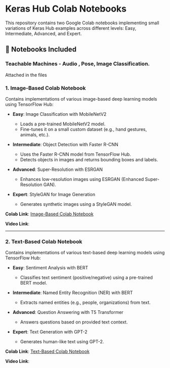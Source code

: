 # Keras Hub Colab Notebooks

This repository contains two Google Colab notebooks implementing small variations of Keras Hub examples across different levels: Easy, Intermediate, Advanced, and Expert.

## 📌 Notebooks Included
### Teachable Machines - Audio , Pose, Image Classification.
Attached in the files

### 1️. Image-Based Colab Notebook 
Contains implementations of various image-based deep learning models using TensorFlow Hub:

- **Easy**: Image Classification with MobileNetV2
  - Loads a pre-trained MobileNetV2 model.
  - Fine-tunes it on a small custom dataset (e.g., hand gestures, animals, etc.).
  
- **Intermediate**: Object Detection with Faster R-CNN
  - Uses the Faster R-CNN model from TensorFlow Hub.
  - Detects objects in images and returns bounding boxes and labels.
  
- **Advanced**: Super-Resolution with ESRGAN
  - Enhances low-resolution images using ESRGAN (Enhanced Super-Resolution GAN).
  
- **Expert**: StyleGAN for Image Generation
  - Generates synthetic images using a StyleGAN model.
  
**Colab Link**: [Image-Based Colab Notebook](https://colab.research.google.com/drive/1zdvvUvP5R60kYc1ntK41oiIR3W5XXAUE#scrollTo=KFK_-KzDsqAm)

**Video Link**:


---

### 2️. Text-Based Colab Notebook
Contains implementations of various text-based deep learning models using TensorFlow Hub:

- **Easy**: Sentiment Analysis with BERT
  - Classifies text sentiment (positive/negative) using a pre-trained BERT model.
  
- **Intermediate**: Named Entity Recognition (NER) with BERT
  - Extracts named entities (e.g., people, organizations) from text.
  
- **Advanced**: Question Answering with T5 Transformer
  - Answers questions based on provided text context.
  
- **Expert**: Text Generation with GPT-2
  - Generates human-like text using GPT-2.
  
 **Colab Link**: [Text-Based Colab Notebook](https://colab.research.google.com/drive/1RKe61XJiK83456hv-oiuhn03khwW5C2B#scrollTo=-5426BYzrUi0)
 
 **Video Link**:
